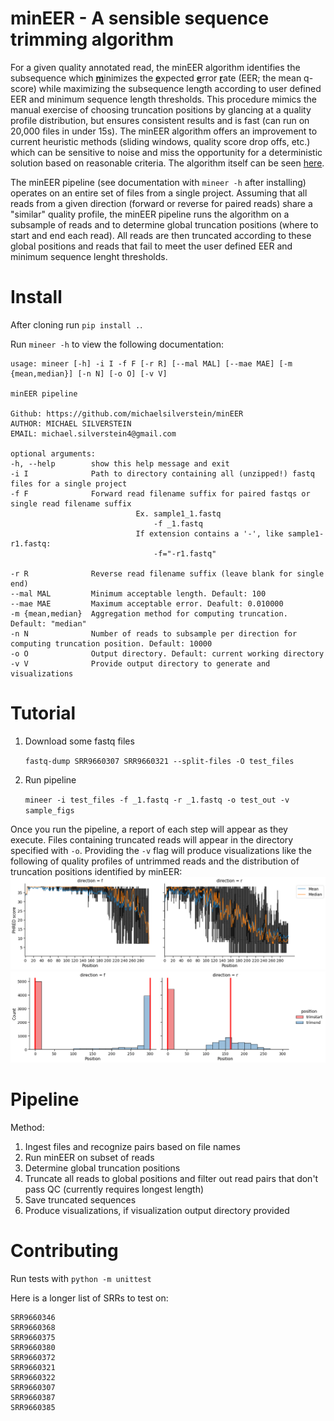 # minEER - A sensible sequence trimming algorithm

 For a given quality annotated read, the minEER algorithm identifies the subsequence which <u>**m**</u>inimizes the <u>**e**</u>xpected <u>**e**</u>rror <u>**r**</u>ate (EER; the mean q-score) while maximizing the subsequence length according to user defined EER and minimum sequence length thresholds. This procedure mimics the manual exercise of choosing truncation positions by glancing at a quality profile distribution, but ensures consistent results and is fast (can run on 20,000 files in under 15s). The minEER algorithm offers an improvement to current heuristic methods (sliding windows, quality score drop offs, etc.) which can be sensitive to noise and miss the opportunity for a deterministic solution based on reasonable criteria. The algorithm itself can be seen [here](mineer/mineer.py).

The minEER pipeline (see documentation with `mineer -h` after installing) operates on an entire set of files from a single project. Assuming that all reads from a given direction (forward or reverse for paired reads) share a "similar" quality profile, the minEER pipeline runs the algorithm on a subsample of reads and to determine global truncation positions (where to start and end each read). All reads are then truncated according to these global positions and reads that fail to meet the user defined EER and minimum sequence lenght thresholds.

# Install
After cloning run `pip install .`. 

Run `mineer -h` to view the following documentation:

    usage: mineer [-h] -i I -f F [-r R] [--mal MAL] [--mae MAE] [-m {mean,median}] [-n N] [-o O] [-v V]

    minEER pipeline

    Github: https://github.com/michaelsilverstein/minEER
    AUTHOR: MICHAEL SILVERSTEIN
    EMAIL: michael.silverstein4@gmail.com

    optional arguments:
    -h, --help        show this help message and exit
    -i I              Path to directory containing all (unzipped!) fastq files for a single project
    -f F              Forward read filename suffix for paired fastqs or single read filename suffix
                                Ex. sample1_1.fastq
                                    -f _1.fastq
                                If extension contains a '-', like sample1-r1.fastq:
                                    -f="-r1.fastq"
                            
    -r R              Reverse read filename suffix (leave blank for single end)
    --mal MAL         Minimum acceptable length. Default: 100
    --mae MAE         Maximum acceptable error. Deafult: 0.010000
    -m {mean,median}  Aggregation method for computing truncation. Default: "median"
    -n N              Number of reads to subsample per direction for computing truncation position. Default: 10000
    -o O              Output directory. Default: current working directory
    -v V              Provide output directory to generate and visualizations

# Tutorial
1. Download some fastq files

    `fastq-dump SRR9660307 SRR9660321 --split-files -O test_files`

2. Run  pipeline

    `mineer -i test_files -f _1.fastq -r _1.fastq -o test_out -v sample_figs`


Once you run the pipeline, a report of each step will appear as they execute. Files containing truncated reads will appear in the directory specified with `-o`. Providing the `-v` flag will produce visualizations like the following of quality profiles of untrimmed reads and the distribution of truncation positions identified by minEER:
![quality-profiles](sample_figs/phred_profiles.png)
![trunc-dist](sample_figs/trunc_dist.png)
# Pipeline

Method:

1. Ingest files and recognize pairs based on file names
2. Run minEER on subset of reads
3. Determine global truncation positions
4. Truncate all reads to global positions and filter out read pairs that don't pass QC (currently requires longest length)
5. Save truncated sequences
6. Produce visualizations, if visualization output directory provided

# Contributing
Run tests with `python -m unittest`

Here is a longer list of SRRs to test on:

    SRR9660346
    SRR9660368
    SRR9660375
    SRR9660380
    SRR9660372
    SRR9660321
    SRR9660322
    SRR9660307
    SRR9660387
    SRR9660385
